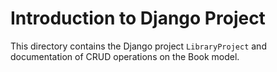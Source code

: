 # Introduction to Django Project

This directory contains the Django project `LibraryProject` and documentation of CRUD operations on the Book model.
